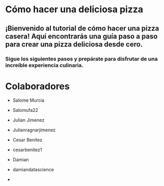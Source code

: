 # Cómo hacer una deliciosa pizza




## ¡Bienvenido al tutorial de cómo hacer una pizza casera! Aquí encontrarás una guía paso a paso para crear una pizza deliciosa desde cero.


### Sigue los siguientes pasos y prepárate para disfrutar de una increíble experiencia culinaria.







# Colaboradores

- Salome Murcia
- Salomufa22

- Julian Jimenez
- Julianragnarjimenez

- Cesar Benitez
- cesarbenitez1

- Damian
- damiandatascience
- 

